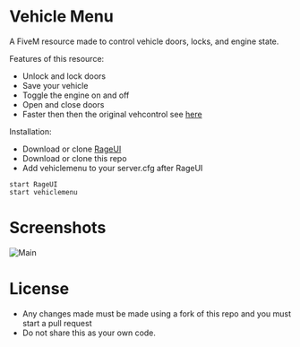 # Vehicle Menu
A FiveM resource made to control vehicle doors, locks, and engine state.

Features of this resource:
* Unlock and lock doors
* Save your vehicle
* Toggle the engine on and off
* Open and close doors
* Faster then then the original vehcontrol see [here](https://arthurl.is-inside.me/LzpcqL7k.mp4)

Installation:
* Download or clone [RageUI](https://github.com/iTexZoz/RageUI)
* Download or clone this repo
* Add vehiclemenu to your server.cfg after RageUI
```
start RageUI
start vehiclemenu
```
# Screenshots

![Main](https://arthurl.is-inside.me/hLXCED3U.jpg)

# License
* Any changes made must be made using a fork of this repo and you must start a pull request
* Do not share this as your own code. 

